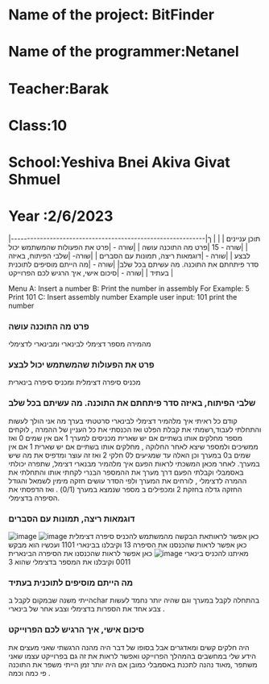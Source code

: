 # Name of the project: BitFinder
# Name of the programmer:Netanel
# Teacher:Barak
# Class:10
# School:Yeshiva Bnei Akiva Givat Shmuel
# Year :2/6/2023
|תוכן עניינים   |                     |                           |
ך|------------------------------------------------------------|
|שורה - 15  |פרט מה התוכנה עושה                                 |
|שורה -   |פרט את הפעולות שהמשתמש יכול לבצע                     |
|שורה -   |דוגמאות ריצה, תמונות עם הסברים                        |
|שורה-    |שלבי הפיתוח, באיזה סדר פיתחתם את התוכנה. מה עשיתם בכל שלב|
|שורה -   |מה הייתם מוסיפים לתוכנית בעתיד                          |
|שורה -   |סיכום אישי, איך הרגיש לכם הפרוייקט                      |

Menu
A: Insert a number
B: Print the number in assembly 
For Example:
5
Print 101
C: Insert assembly number
Example
user input: 101
print the number


### פרט מה התוכנה עושה
מהמירה מספר דצימלי לבינארי ומבינארי לדצימלי
### פרט את הפעולות שהמשתמש יכול לבצע                     
מכניס סיפרה דצימלית ומכניס סיפרה בינארית

### שלבי הפיתוח, באיזה סדר פיתחתם את התוכנה. מה עשיתם בכל שלב
קודם כל ראיתי איך מלהמיר דצימלי לבינארי סרטטתי בערך מה אני הולך לעשות והתחלתי לעבוד,רשמתי את קבלת הפלט ואז הכנסתי את כל העניין של ההמרה , לוקחים מספר מחלקים אותו בשתיים אם יש שארית מכניסים למערך 1 אם אין שמים 0 ואז ממשיכים ולמספר שיצא לאחר החלוקה , מחלקים אותו בשתיים אם יש שארית 1 אם אין שמים ב0 במערך  וכן האלה עד שמגיעים ל0 חלקי 2 ואז זה עוצר ומדפיס את מה שיש במערך.
לאחר מכאן המשכתי לראות הפעם איך מלהמיר מבנארי דצימל, שתפרה יכולתי באסמבלי וקבלתי הפעם דרך מערך את ההמספר הבנרי לקחתי אותו והתחלתי את ההמרה לדצימלי , לורחים את המערך ולפי הסדר עושים חזקה מימין לשמאל והגודל החזקה גדלה  בחזקת 2 ומכפילים ב מספר שנמצא במערך (0/1) . ואז הדפסתי את הסיפרה בדצימלי.

### דוגמאות ריצה, תמונות עם הסברים
![image](https://github.com/baraksu/BitFinder/assets/133711584/f163bbd6-759b-4384-8474-598ad8e65308)
כאן אפשר לראותאת הבקשה מהמשתמש להכניס סיפרה דצימלית
![image](https://github.com/baraksu/BitFinder/assets/133711584/727040bd-5021-44b7-ad48-55636e5e5779)
כאן אפשר לראות שהכנסנו את הסיפרה  13 וקיבלנו בבינארי 1101 ועכשיו הוא מבקש מאיתנו להכניס בינארי
![image](https://github.com/baraksu/BitFinder/assets/133711584/258160e6-33da-4d84-9110-ab322d2e889a)
כאן אפשר לראות שהכנסנו את הסיפרה הבינארית 0011 וקיבלנו את המספר בדצימלי שהוא 3



### מה הייתם מוסיפים לתוכנית בעתיד
הייתי משנה שבמקום לקבל בchar בהתחלה לקבל במערך וגם שהיה יותר נחמד לעשות צבע אחד את הספרות בדצימלי וצבע אחר של בינארי . 



### סיכום אישי, איך הרגיש לכם הפרוייקט
היה חלקים קשים ומאדגרים אבל בסופו של דבר היה מהנה הרגשתי שאני מעצים את הידע שלי במחשבים בהמהלך הפרוייקט ואפשר לראות את זה גם בפרוייקט עצמו שאני  משתפר ,מאוד נהנה לתכנת באסמבלי כמובן אם היה יותר זמן הייתי משפר את התוכנה פי כמה וכמה .







